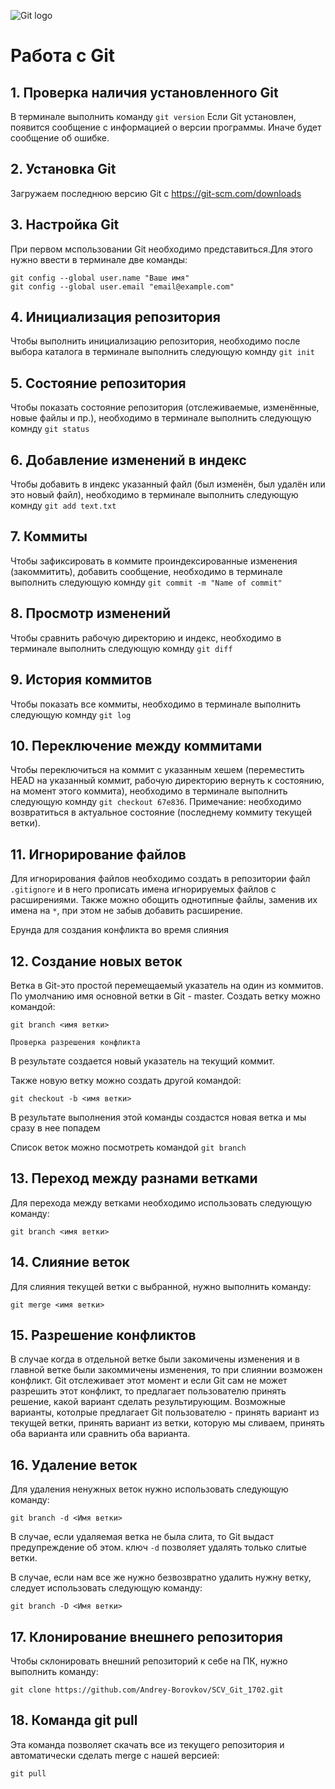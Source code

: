 ![Git logo](logo.jpeg)
# Работа с Git

## 1. Проверка наличия установленного Git

В терминале выполнить команду `git version`
Если Git установлен, появится сообщение с информацией о версии программы. Иначе будет сообщение об ошибке.

## 2. Установка Git
Загружаем последнюю версию Git c https://git-scm.com/downloads

## 3. Настройка Git
При первом мспользовании Git необходимо представиться.Для этого нужно ввести в терминале две команды: 
```
git config --global user.name "Ваше имя"
git config --global user.email "email@example.com"
```
## 4. Инициализация репозитория
Чтобы выполнить инициализацию репозитория, необходимо после выбора каталога в терминале выполнить следующую комнду `git init`

## 5. Состояние репозитория
Чтобы показать состояние репозитория (отслеживаемые, изменённые, новые файлы и пр.), необходимо в терминале выполнить следующую комнду `git status`

## 6. Добавление изменений в индекс
Чтобы добавить в индекс указанный файл (был изменён, был удалён или это новый файл), необходимо в терминале выполнить следующую комнду `git add text.txt`

## 7. Коммиты
Чтобы зафиксировать в коммите проиндексированные изменения (закоммитить), добавить сообщение, необходимо в терминале выполнить следующую комнду `git commit -m "Name of commit"`

## 8. Просмотр изменений
Чтобы сравнить рабочую директорию и индекс, необходимо в терминале выполнить следующую комнду `git diff`

## 9. История коммитов
Чтобы показать все коммиты, необходимо в терминале выполнить следующую комнду `git log`

## 10. Переключение между коммитами
Чтобы переключиться на коммит с указанным хешем (переместить HEAD на указанный коммит, рабочую директорию вернуть к состоянию, на момент этого коммита), необходимо в терминале выполнить следующую комнду `git checkout 67e836`. Примечание: необходимо возвратиться в актуальное состояние (последнему коммиту текущей ветки).

## 11. Игнорирование файлов
Для игнорирования файлов необходимо создать в репозитории файл `.gitignore` и в него прописать имена игнорируемых файлов с расширениями. Также можно обощить однотипные файлы, заменив их имена на `*`, при этом не забыв добавить расширение.

Ерунда для создания конфликта во время слияния

## 12. Создание новых веток
Ветка в Git-это простой перемещаемый указатель на один из коммитов. 
По умолчанию имя основной ветки в Git - master. 
Создать ветку можно командой: 
```
git branch <имя ветки>
```
`Проверка разрешения конфликта`

В результате создается новый указатель на текущий коммит.

Также новую ветку можно создать другой командой:
```
git checkout -b <имя ветки>
```
В результате выполнения этой команды создастся новая ветка и мы сразу в нее попадем

Список веток можно посмотреть командой `git branch`

## 13. Переход между разнами ветками
Для перехода между ветками необходимо использовать следующую команду:

```
git branch <имя ветки>
```

## 14. Слияние веток

Для слияния текущей ветки с выбранной, нужно выполнить команду:
```
git merge <имя ветки>
```
## 15. Разрешение конфликтов

В случае когда в отдельной ветке были закомичены изменения и в главной ветке были закоммичены изменения, то при слиянии возможен конфликт. Git отслеживает этот момент и если Git сам не может разрешить этот конфликт, то предлагает пользователю принять решение, какой вариант сделать результирующим. Возможные варианты, котолрые предлагает Git пользователю - принять вариант из текущей ветки, принять вариант из ветки, которую мы сливаем, принять оба варианта или сравнить оба варианта.

## 16. Удаление веток
Для удаления ненужных веток нужно использовать следующую команду:
```
git branch -d <Имя ветки>

```

В случае, если удаляемая ветка не была слита, то Git выдаст предупреждение об этом. ключ `-d` позволяет удалять только слитые ветки.

В случае, если нам все же нужно безвозвратно удалить нужну ветку, следует использовать следующую команду:
```
git branch -D <Имя ветки>
```

## 17. Клонирование внешнего репозитория

Чтобы склонировать внешний репозиторий к себе на ПК, нужно выполнить команду:
```
git clone https://github.com/Andrey-Borovkov/SCV_Git_1702.git
```

## 18. Команда git pull
Эта команда позволяет скачать все из текущего репозитория и автоматически
сделать merge с нашей версией:
```
git pull
```
